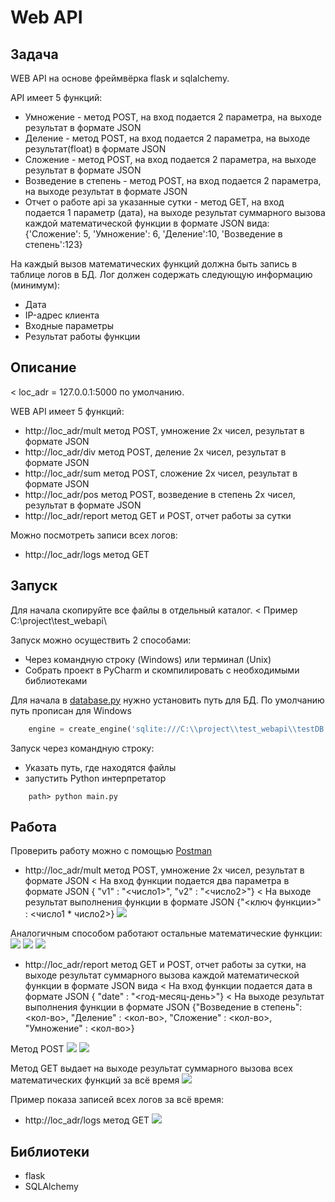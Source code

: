 # Web API

## Задача

WEB API на основе фреймвёрка flask и sqlalchemy.
 
API имеет 5 функций:
- Умножение - метод POST, на вход подается 2 параметра, на выходе результат в формате JSON
- Деление - метод POST, на вход подается 2 параметра, на выходе результат(float) в формате JSON
- Сложение - метод POST, на вход подается 2 параметра, на выходе результат в формате JSON
- Возведение в степень - метод POST, на вход подается 2 параметра, на выходе результат в формате JSON
- Отчет о работе api за указанные сутки - метод GET, на вход подается 1 параметр (дата), на выходе результат суммарного вызова каждой математической функции в формате JSON вида:
    {'Сложение': 5, 'Умножение': 6, 'Деление':10, 'Возведение в степень':123}
 
На каждый вызов математических функций должна быть запись в таблице логов в БД.
Лог должен содержать следующую информацию (минимум):
- Дата
- IP-адрес клиента
- Входные параметры
- Результат работы функции

## Описание 

< loc_adr = 127.0.0.1:5000 по умолчанию.

WEB API имеет 5 функций:
- http://loc_adr/mult метод POST, умножение 2х чисел, результат в формате JSON
- http://loc_adr/div метод POST, деление 2х чисел, результат в формате JSON
- http://loc_adr/sum метод POST, сложение 2х чисел, результат в формате JSON
- http://loc_adr/pos метод POST, возведение в степень 2х чисел, результат в формате JSON
- http://loc_adr/report метод GET и POST, отчет работы за сутки

Можно посмотреть записи всех логов:
- http://loc_adr/logs метод GET


## Запуск

Для начала скопируйте все файлы в отдельный каталог. 
 < Пример C:\project\test_webapi\ 

Запуск можно осуществить 2 способами: 
- Через командную строку (Windows) или терминал (Unix)
- Собрать проект в PyCharm и скомпилировать с необходимыми библиотеками

Для начала в [database.py](https://github.com/rcv911/web-api-test/blob/master/database.py) нужно установить путь для БД.
По умолчанию путь прописан для Windows 
```python
	engine = create_engine('sqlite:///C:\\project\\test_webapi\\testDB.db', convert_unicode=True)
```

Запуск через командную строку:
- Указать путь, где находятся файлы 
- запустить Python интерпретатор
```
	path> python main.py
```

## Работа

Проверить работу можно с помощью [Postman](https://www.getpostman.com/)

- http://loc_adr/mult метод POST, умножение 2х чисел, результат в формате JSON
< На вход функции подается два параметра в формате JSON { "v1" : "<число1>", "v2" : "<число2>"}
< На выходе результат выполнения функции в формате JSON {"<ключ функции>" : <число1 * число2>} 
![](images/mult.jpg)

Аналогичным способом работают остальные математические функции:
![](images/div.jpg)
![](images/sum.jpg)
![](images/pos.jpg)


- http://loc_adr/report метод GET и POST, отчет работы за сутки, на выходе результат суммарного вызова каждой математической функции в формате JSON вида
< На вход функции подается дата в формате JSON { "date" : "<год-месяц-день>"}
< На выходе результат выполнения функции в формате JSON {"Возведение в степень": <кол-во>, "Деление" : <кол-во>, "Сложение" : <кол-во>, "Умножение" : <кол-во>} 

Метод POST
![](images/report_post.jpg)
![](images/report_post2.jpg)

Метод GET выдает на выходе результат суммарного вызова всех математических функций за всё время 
![](images/report_get.jpg)

Пример показа записей всех логов за всё время:
- http://loc_adr/logs метод GET
![](images/logs.jpg)

## Библиотеки

- flask
- SQLAlchemy



